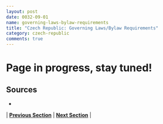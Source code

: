 ```yaml
---
layout: post
date: 0032-09-01
name: governing-laws-bylaw-requirements
title: "Czech Republic: Governing Laws/Bylaw Requirements"
category: czech-republic
comments: true
---
```


# Page in progress, stay tuned!

Sources
--- 
- 

| **[Previous Section]( https://neo-project.github.io/global-blockchain-compliance-hub//czech-republic/czech-republic-tax-and-auditing-requirements.html)** | **[Next Section]( https://neo-project.github.io/global-blockchain-compliance-hub//czech-republic/czech-republic-laws-token-sales.html)** |
